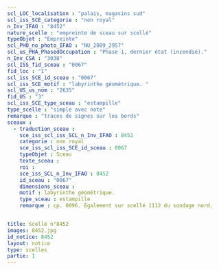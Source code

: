 ```yaml
---
scl_LOC_localisation : "palais, magasins sud"
scl_iss_SCE_categorie : "non royal"
n_Inv_IFAO : "8452"
nature_scelle : "empreinte de sceau sur scellé"
typeObjet : "Empreinte"
scl_PHO_no_photo_IFAO : "NU_2009_2957"
scl_us_PHA_PhasedOccupation : "Phase 1, dernier état (incendié)."
n_Inv_CSA : "3038"
scl_ISS_fid_sceau : "0067"
fid_loc : "1"
scl_iss_SCE_id_sceau : "0067"
scl_iss_SCE_motif : "labyrinthe géométrique. "
scl_US_us_nom : "2635"
fid_US : "3"
scl_iss_SCE_type_sceau : "estampille"
type_scelle : "simple avec note"
remarque : "traces de signes sur les bords"
sceaux :
  - traduction_sceau : 
    sce_iss_scl_iss_SCL_n_Inv_IFAO : 8452
    categorie : non royal
    sce_iss_scl_iss_SCE_id_sceau : 0067
    typeObjet : Sceau
    texte_sceau : 
    roi : 
    sce_iss_SCL_n_Inv_IFAO : 8452
    id_sceau : "0067"
    dimensions_sceau : 
    motif : labyrinthe géométrique. 
    type_sceau : estampille
    remarque : cp. 0096. Également sur scellé 1112 du sondage nord.


title: Scellé n°8452
images: 8452.jpg
id_notice: 8452
layout: notice
type: scelles
partie: 1
---
```

